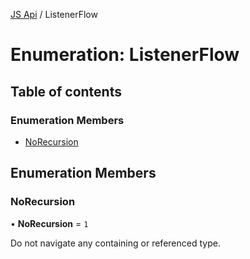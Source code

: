 [JS Api](../index.md) / ListenerFlow

# Enumeration: ListenerFlow

## Table of contents

### Enumeration Members

- [NoRecursion](ListenerFlow.md#norecursion)

## Enumeration Members

### NoRecursion

• **NoRecursion** = ``1``

Do not navigate any containing or referenced type.
